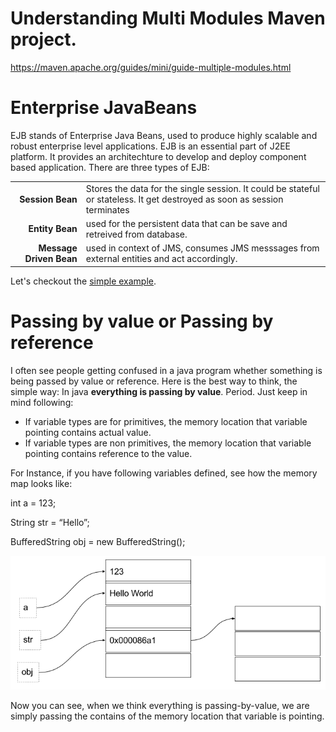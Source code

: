 # Understanding Multi Modules Maven project.
https://maven.apache.org/guides/mini/guide-multiple-modules.html


# Enterprise JavaBeans
EJB stands of Enterprise Java Beans, used to produce highly scalable and robust enterprise level applications. EJB is an essential part of J2EE platform. It provides an architechture to develop and deploy component based application. There are three types of EJB:

|||
|------------------:|:-----------------
 **Session Bean** | Stores the data for the single session. It could be stateful or stateless. It get destroyed as soon as session terminates 
 **Entity Bean**  | used for the persistent data that can be save and retreived from database.   
 **Message Driven Bean**| used in context of JMS, consumes JMS messsages from external entities and act accordingly. 

Let's checkout the [simple example]().


# Passing by value or Passing by reference

I often see people getting confused in a java program whether something is being passed by value or reference. Here is the best way to think, the simple way: In java __everything is passing by value__. Period. Just keep in mind following:
 
* If variable types are for primitives, the memory location that variable pointing contains actual value.
* If variable types are non primitives, the memory location that variable pointing contains reference to the value. 

For Instance, if you have following variables defined, see how the memory map looks like:

int a = 123;

String str = “Hello”;

BufferedString obj = new BufferedString();


![memory map](https://github.com/bhochhi/java-guide/blob/master/pass-by-value.png)


Now you can see, when we think everything is passing-by-value, we are simply passing the contains of the memory location that variable is pointing. 

